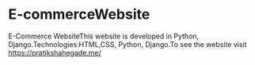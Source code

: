 # E-commerceWebsite
E-Commerce WebsiteThis website is developed in Python, Django.Technologies:HTML,CSS, Python, Django.To see the website visit https://pratikshahegade.me/

